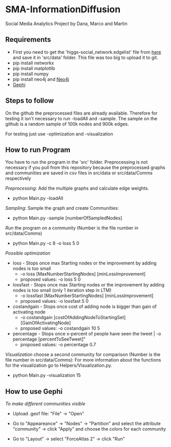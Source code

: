 # SMA-InformationDiffusion
Social Media Analytics Project by Dana, Marco and Martin

## Requirements
* First you need to get the 'higgs-social_network.edgelist' file from [here](https://snap.stanford.edu/data/higgs-twitter.html) and save it in 'src/data' folder. 
This file was too big to upload it to git. 
* pip install networkx 
* pip install matplotlib
* pip install numpy
* pip install neo4j and [Neo4j](https://www.digitalocean.com/community/tutorials/how-to-install-and-configure-neo4j-on-ubuntu-20-04)
* [Gephi](https://gephi.org/users/download/)

## Steps to follow

On the github the preprocessed files are already available. Therefore for testing it isn't necessary to run -loadAll and -sample. The sample on the github is a random sample of 100k nodes and 900k edges. 

For testing just use -optimization and -visualization


## How to run Program
You have to run the program in the 'src' folder. Preprocessing is not necessary if you pull from this repository because the preprocessed graphs and communities are saved in csv files in src/data or src/data/Comms respectively 


*Preprocessing*: Add the multiple graphs and calculate edge weights. 



* python Main.py -loadAll 


*Sampling*: Sample the graph and create Communities: 



* python Main.py -sample [numberOfSampledNodes]


*Run* the program on a community (Number is the file number in src/data/Comms)

* python Main.py -c 8 -o loss 5 0 


*Possible optimization*


* loss - Stops once max Starting nodes or the improvement by adding nodes is too small 
  * -o loss [MaxNumberStartingNodes] [minLossImprovement]
  * proposed values: -o loss 5 0 
* lossfast - Stops once max Starting nodes or the improvement by adding nodes is too small (only 1 iteration step in LTM) 
  * -o lossfast [MaxNumberStartingNodes] [minLossImprovement]
  * proposed values: -o lossfast 5 0 
* costandgain - Stops once cost of adding node is bigger than gain of activating node 
  * -o costandgain [costOfAddingNodeToStartingSet] [GainOfActivatingNode] 
  * proposed values: -o costandgain 10 5
* percentage - Stops once x-percent of people have seen the tweet | -o percentage [percentToSeeTweet]"
  * proposed values: -o percentage 0.7


*Visualization* choose a second community for comparison (Number is the file number in src/data/Comms): For more information about the functions for the visualization go to Helpers/Visualization.py.

* python Main.py -visualization 15


## How to use Gephi

*To make different communities visible*

* Upload .gexf file: "File" -> "Open"

* Go to "Appeareance" -> "Nodes" -> "Partition" and select the attribute "community" -> click "Apply" and choose the colors for each community

* Go to "Layout" -> select "ForceAtlas 2" -> click "Run"

